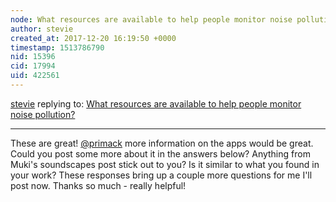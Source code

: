 ```yaml
---
node: What resources are available to help people monitor noise pollution? 
author: stevie
created_at: 2017-12-20 16:19:50 +0000
timestamp: 1513786790
nid: 15396
cid: 17994
uid: 422561
---
```




[stevie](../profile/stevie) replying to: [What resources are available to help people monitor noise pollution? ](../notes/stevie/12-19-2017/what-resources-are-available-to-help-people-monitor-noise-pollution)

----
These are great! [@primack](/profile/primack) more information on the apps would be great. Could you post some more about it in the answers below? Anything from Muki's soundscapes post stick out to you? Is it similar to what you found in your work? These responses bring up a couple more questions for me I'll post now. Thanks so much - really helpful! 